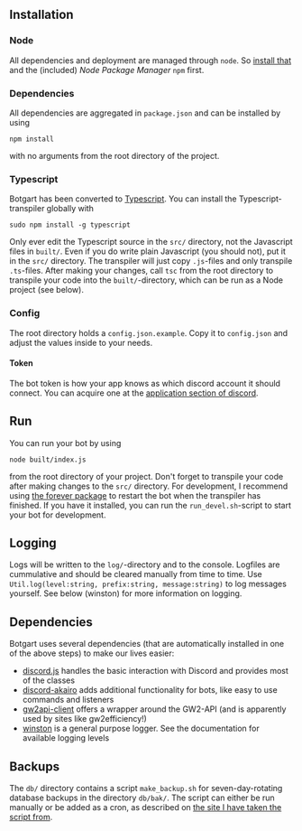 ## Installation

### Node
All dependencies and deployment are managed through `node`. So [install that](https://www.npmjs.com/get-npm) and the (included) *Node Package Manager* `npm` first.

### Dependencies
All dependencies are aggregated in `package.json` and can be installed by using 

```
npm install
```

with no arguments from the root directory of the project.

### Typescript
Botgart has been converted to [Typescript](https://en.wikipedia.org/wiki/TypeScript). You can install the Typescript-transpiler globally with

```
sudo npm install -g typescript
```

Only ever edit the Typescript source in the `src/` directory, not the Javascript files in `built/`. Even if you do write plain Javascript (you should not), put it in the `src/` directory. The transpiler will just copy `.js`-files and only transpile `.ts`-files.
After making your changes, call `tsc` from the root directory to transpile your code into the `built/`-directory, which can be run as a Node project (see below).

### Config
The root directory holds a `config.json.example`. Copy it to `config.json` and adjust the values inside to your needs.

#### Token
The bot token is how your app knows as which discord account it should connect.
You can acquire one at the [application section of discord](https://discordapp.com/developers/applications/me).

## Run
You can run your bot by using 

```
node built/index.js
```

from the root directory of your project. 
Don't forget to transpile your code after making changes to the `src/` directory.
For development, I recommend using [the forever package](https://stackoverflow.com/a/19594679) to restart the bot when the transpiler has finished. If you have it installed, you can run the `run_devel.sh`-script to start your bot for development.

## Logging
Logs will be written to the `log/`-directory and to the console. Logfiles are cummulative and should be cleared manually from time to time. Use `Util.log(level:string, prefix:string, message:string)` to log messages yourself. See below (winston) for more information on logging.

## Dependencies
Botgart uses several dependencies (that are automatically installed in one of the above steps) to make our lives easier:

- [discord.js](https://discord.js.org/#/) handles the basic interaction with Discord and provides most of the classes 
- [discord-akairo](https://discord-akairo.github.io/#/) adds additional functionality for bots, like easy to use commands and listeners 
- [gw2api-client](https://github.com/queicherius/gw2api-client) offers a wrapper around the GW2-API (and is apparently used by sites like gw2efficiency!)
- [winston](https://github.com/winstonjs/winston) is a general purpose logger. See the documentation for available logging levels

## Backups
The `db/` directory contains a script `make_backup.sh` for seven-day-rotating database backups in the directory `db/bak/`. The script can either be run manually or be added as a cron, as described on [the site I have taken the script from](https://www.zzzzzzzzz.net/daily-backup-sqlite3-database-shell-script/).